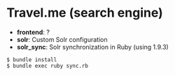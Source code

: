 # Travel.me (search engine)

- **frontend**: ?
- **solr**: Custom Solr configuration
- **solr_sync**: Solr synchronization in Ruby (using 1.9.3)

~~~
$ bundle install
$ bundle exec ruby sync.rb
~~~
